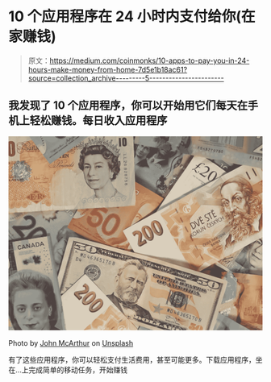 # 10 个应用程序在 24 小时内支付给你(在家赚钱)

> 原文：<https://medium.com/coinmonks/10-apps-to-pay-you-in-24-hours-make-money-from-home-7d5e1b18ac61?source=collection_archive---------5----------------------->

## 我发现了 10 个应用程序，你可以开始用它们每天在手机上轻松赚钱。每日收入应用程序

![](img/78fa0a82c3450d8ee9433fccc7ba3c06.png)

Photo by [John McArthur](https://unsplash.com/es/@snowjam?utm_source=medium&utm_medium=referral) on [Unsplash](https://unsplash.com?utm_source=medium&utm_medium=referral)

有了这些应用程序，你可以轻松支付生活费用，甚至可能更多。下载应用程序，坐在…上完成简单的移动任务，开始赚钱